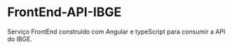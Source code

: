 # FrontEnd-API-IBGE
Serviço FrontEnd construído com Angular e typeScript para consumir a API do IBGE. 
